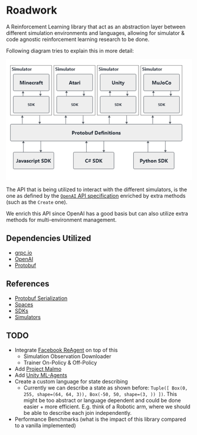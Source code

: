 # Roadwork
A Reinforcement Learning library that act as an abstraction layer between different simulation environments and languages, allowing for simulator &amp; code agnostic reinforcement learning research to be done.

Following diagram tries to explain this in more detail:

![/assets/architecture-high-level.png](./assets/architecture-high-level.png)

The API that is being utilized to interact with the different simulators, is the one as defined by the [`OpenAI` API specification](https://github.com/openai/gym/blob/master/gym/core.py) enriched by extra methods (such as the `Create` one). 

We enrich this API since OpenAI has a good basis but can also utilize extra methods for multi-environment management.

## Dependencies Utilized

- [grpc.io](https://grpc.io)
- [OpenAI](https://github.com/openai/gym)
- [Protobuf](https://github.com/protocolbuffers/protobuf)

## References

* [Protobuf Serialization](./docs/protobuf.md)
* [Spaces](./docs/spaces.md)
* [SDKs](./docs/sdks.md)
* [Simulators](./docs/simulators.md)

## TODO

* Integrate [Facebook ReAgent](https://github.com/facebookresearch/ReAgent) on top of this
    * Simulation Observation Downloader
    * Trainer On-Policy & Off-Policy
* Add [Project Malmo](https://www.microsoft.com/en-us/research/project/project-malmo/)
* Add [Unity ML-Agents](https://github.com/Unity-Technologies/ml-agents)
* Create a custom language for state describing
    * Currently we can describe a state as shown before: `Tuple([ Box(0, 255, shape=(64, 64, 3)), Box(-50, 50, shape=(3, )) ])`. This might be too abstract or language dependent and could be done easier + more efficient. E.g. think of a Robotic arm, where we should be able to describe each join independently.
* Performance Benchmarks (what is the impact of this library compared to a vanilla implemented)